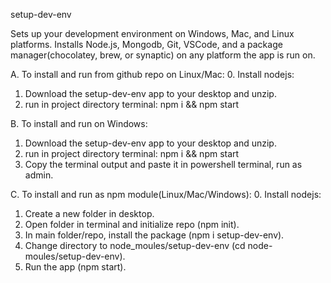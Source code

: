 setup-dev-env

Sets up your development environment on Windows, Mac, and Linux platforms.  Installs Node.js, Mongodb, Git, VSCode, and a package manager(chocolatey, brew, or synaptic) on any platform the app is run on.

A.  To install and run from github repo on Linux/Mac:
0.  Install nodejs:
1.  Download the setup-dev-env app to your desktop and unzip.
2.  run in project directory terminal:
    npm i && npm start

B.  To install and run on Windows:
1.  Download the setup-dev-env app to your desktop and unzip.
2.  run in project directory terminal:
    npm i && npm start
3.  Copy the terminal output and paste it in powershell terminal, run as admin.

C. To install and run as npm module(Linux/Mac/Windows):
0.  Install nodejs:
1.  Create a new folder in desktop.
2.  Open folder in terminal and initialize repo (npm init).
3.  In main folder/repo, install the package (npm i setup-dev-env).
4.  Change directory to node_moules/setup-dev-env (cd node-moules/setup-dev-env).
5.  Run the app (npm start).

